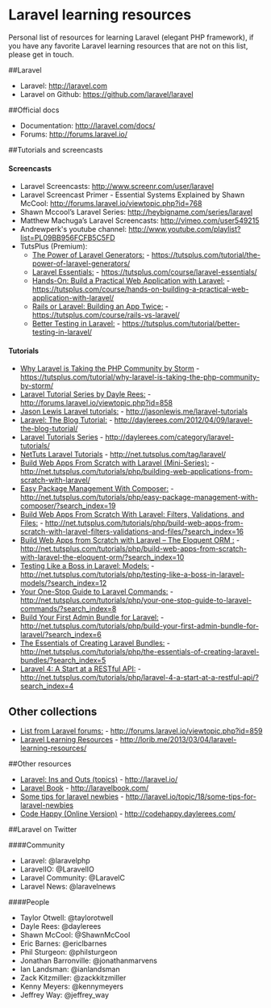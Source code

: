 # Laravel learning resources
Personal list of resources for learning Laravel (elegant PHP framework), if you have any favorite Laravel learning resources that are not on this list, please get in touch.

##Laravel

* Laravel: <http://laravel.com>
* Laravel on Github: <https://github.com/laravel/laravel>


##Official docs

* Documentation: <http://laravel.com/docs/>
* Forums: <http://forums.laravel.io/>


##Tutorials and screencasts

#### Screencasts
* Laravel Screencasts: <http://www.screenr.com/user/laravel>
* Laravel Screencast Primer - Essential Systems Explained by Shawn McCool: <http://forums.laravel.io/viewtopic.php?id=768>
* Shawn Mccool’s Laravel Series: <http://heybigname.com/series/laravel>
* Matthew Machuga’s Laravel Screencasts: <http://vimeo.com/user549215>
* Andrewperk's youtube channel: <http://www.youtube.com/playlist?list=PL09BB956FCFB5C5FD>
* TutsPlus (Premium):
	* [The Power of Laravel Generators:](https://tutsplus.com/tutorial/the-power-of-laravel-generators/) - https://tutsplus.com/tutorial/the-power-of-laravel-generators/
	* [Laravel Essentials:](https://tutsplus.com/course/laravel-essentials/) - https://tutsplus.com/course/laravel-essentials/
	* [Hands-On: Build a Practical Web Application with Laravel:](https://tutsplus.com/course/hands-on-building-a-practical-web-application-with-laravel/) - https://tutsplus.com/course/hands-on-building-a-practical-web-application-with-laravel/
	* [Rails or Laravel: Building an App Twice:](https://tutsplus.com/course/rails-vs-laravel/) - https://tutsplus.com/course/rails-vs-laravel/
	* [Better Testing in Laravel:](https://tutsplus.com/tutorial/better-testing-in-laravel/) - https://tutsplus.com/tutorial/better-testing-in-laravel/

#### Tutorials
* [Why Laravel is Taking the PHP Community by Storm](https://tutsplus.com/tutorial/why-laravel-is-taking-the-php-community-by-storm/) - https://tutsplus.com/tutorial/why-laravel-is-taking-the-php-community-by-storm/
* [Laravel Tutorial Series by Dayle Rees:](http://forums.laravel.io/viewtopic.php?id=858) - http://forums.laravel.io/viewtopic.php?id=858
* [Jason Lewis Laravel tutorials:](http://jasonlewis.me/laravel-tutorials) - http://jasonlewis.me/laravel-tutorials
* [Laravel: The Blog Tutorial:](http://daylerees.com/2012/04/09/laravel-the-blog-tutorial/) - http://daylerees.com/2012/04/09/laravel-the-blog-tutorial/
* [Laravel Tutorials Series](http://daylerees.com/category/laravel-tutorials/) - http://daylerees.com/category/laravel-tutorials/
* [NetTuts Laravel Tutorials](http://net.tutsplus.com/tag/laravel/) - http://net.tutsplus.com/tag/laravel/
* [Build Web Apps From Scratch with Laravel (Mini-Series):](http://net.tutsplus.com/tutorials/php/building-web-applications-from-scratch-with-laravel/) - http://net.tutsplus.com/tutorials/php/building-web-applications-from-scratch-with-laravel/
* [Easy Package Management With Composer:](http://net.tutsplus.com/tutorials/php/easy-package-management-with-composer/?search_index=19) - http://net.tutsplus.com/tutorials/php/easy-package-management-with-composer/?search_index=19
* [Build Web Apps From Scratch With Laravel: Filters, Validations, and Files:](http://net.tutsplus.com/tutorials/php/build-web-apps-from-scratch-with-laravel-filters-validations-and-files/?search_index=16) - http://net.tutsplus.com/tutorials/php/build-web-apps-from-scratch-with-laravel-filters-validations-and-files/?search_index=16
* [Build Web Apps from Scratch with Laravel – The Eloquent ORM :](http://net.tutsplus.com/tutorials/php/build-web-apps-from-scratch-with-laravel-the-eloquent-orm/?search_index=10) - http://net.tutsplus.com/tutorials/php/build-web-apps-from-scratch-with-laravel-the-eloquent-orm/?search_index=10
* [Testing Like a Boss in Laravel: Models:](http://net.tutsplus.com/tutorials/php/testing-like-a-boss-in-laravel-models/?search_index=12) - http://net.tutsplus.com/tutorials/php/testing-like-a-boss-in-laravel-models/?search_index=12
* [Your One-Stop Guide to Laravel Commands:](http://net.tutsplus.com/tutorials/php/your-one-stop-guide-to-laravel-commands/?search_index=8) - http://net.tutsplus.com/tutorials/php/your-one-stop-guide-to-laravel-commands/?search_index=8
* [Build Your First Admin Bundle for Laravel:](http://net.tutsplus.com/tutorials/php/build-your-first-admin-bundle-for-laravel/?search_index=6) - http://net.tutsplus.com/tutorials/php/build-your-first-admin-bundle-for-laravel/?search_index=6
* [The Essentials of Creating Laravel Bundles:](http://net.tutsplus.com/tutorials/php/the-essentials-of-creating-laravel-bundles/?search_index=5) - http://net.tutsplus.com/tutorials/php/the-essentials-of-creating-laravel-bundles/?search_index=5
* [Laravel 4: A Start at a RESTful API:](http://net.tutsplus.com/tutorials/php/laravel-4-a-start-at-a-restful-api/?search_index=4) - http://net.tutsplus.com/tutorials/php/laravel-4-a-start-at-a-restful-api/?search_index=4


## Other collections
* [List from Laravel forums:](http://forums.laravel.io/viewtopic.php?id=859) - http://forums.laravel.io/viewtopic.php?id=859
* [Laravel Learning Resources](http://lorib.me/2013/03/04/laravel-learning-resources/) - http://lorib.me/2013/03/04/laravel-learning-resources/


##Other resources
* [Laravel: Ins and Outs (topics)](http://laravel.io/) - http://laravel.io/
* [Laravel Book](http://laravelbook.com/) - http://laravelbook.com/
* [Some tips for laravel newbies](http://laravel.io/topic/18/some-tips-for-laravel-newbies) - http://laravel.io/topic/18/some-tips-for-laravel-newbies
* [Code Happy (Online Version)](http://codehappy.daylerees.com/) - http://codehappy.daylerees.com/

	
##Laravel on Twitter

####Community

* Laravel: @laravelphp
* LaravelIO: @LaravelIO
* Laravel Community: @LaravelC
* Laravel News: @laravelnews

####People

* Taylor Otwell: @taylorotwell
* Dayle Rees: @daylerees
* Shawn McCool: @ShawnMcCool
* Eric Barnes: @ericlbarnes
* Phil Sturgeon: @philsturgeon
* Jonathan Barronville: @jonathanmarvens
* Ian Landsman: @ianlandsman
* Zack Kitzmiller: @zackkitzmiller
* Kenny Meyers: @kennymeyers
* Jeffrey Way: @jeffrey_way
